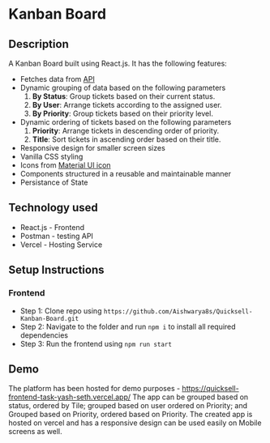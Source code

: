 # Kanban Board
## Description
A Kanban Board built using React.js. It has the following features:
- Fetches data from [API](https://api.quicksell.co/v1/internal/frontend-assignment )
- Dynamic grouping of data based on the following parameters
  1. **By Status**: Group tickets based on their current status.
  2. **By User**: Arrange tickets according to the assigned user.
  3. **By Priority**: Group tickets based on their priority level.
- Dynamic ordering of tickets based on the following parameters
  1. **Priority**: Arrange tickets in descending order of priority.
  2. **Title**: Sort tickets in ascending order based on their title.
- Responsive design for smaller screen sizes
- Vanilla CSS styling
- Icons from [Material UI icon](https://mui.com/material-ui/material-icons/)
- Components structured in a reusable and maintainable manner
- Persistance of State

## Technology used
- React.js - Frontend
- Postman - testing API
- Vercel - Hosting Service

## Setup Instructions
### Frontend
- Step 1: Clone repo using `https://github.com/Aishwarya8s/Quicksell-Kanban-Board.git`
- Step 2: Navigate to the folder and run `npm i` to install all required dependencies
- Step 3: Run the frontend using `npm run start`

## Demo
The platform has been hosted for demo purposes - https://quicksell-frontend-task-yash-seth.vercel.app/
The app can be grouped based on status, ordered by Tile; grouped based on user ordered on Priority; and Grouped based on Priority, ordered based on Priority. The created app is hosted on vercel and has a responsive design can be used easily on Mobile screens as well.

